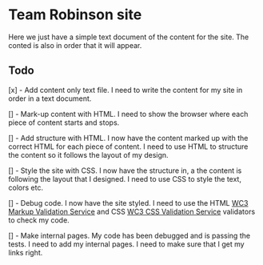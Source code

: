 # Team Robinson site

Here we just have a simple text document of the content for the site. The conted is also in order that it will appear.

## Todo
[x] - Add content only text file. I need to write the content for my site in order in a text document.

[] - Mark-up content with HTML. I need to show the browser where each piece of content starts and stops.

[] - Add structure with HTML. I now have the content marked up with the correct HTML for each piece of content. I need to use HTML to structure the content so it follows the layout of my design.

[] - Style the site with CSS. I now have the structure in, a the content is following the layout that I designed. I need to use CSS to style the text, colors etc.

[] - Debug code. I now have the site styled. I need to use the HTML [WC3 Markup Validation Service](https://validator.w3.org/) and CSS [WC3 CSS Validation Service](https://jigsaw.w3.org/css-validator/) validators to check my code.

[] - Make internal pages. My code has been debugged and is passing the tests. I need to add my internal pages. I need to make sure that I get my links right.
